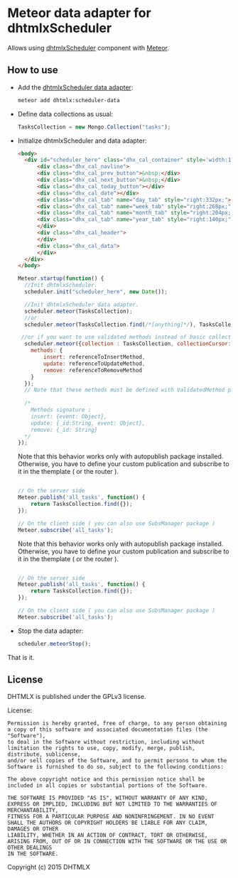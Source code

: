 Meteor data adapter for dhtmlxScheduler
================================

Allows using [dhtmlxScheduler](http://dhtmlx.com/docs/products/dhtmlxScheduler) component with [Meteor](https://meteor.com/).

How to use
-----------

- Add the [dhtmlxScheduler data adapter](https://atmospherejs.com/dhtmlx/scheduler-data):

    ```sh
    meteor add dhtmlx:scheduler-data
    ```

- Define data collections as usual:

    ```js
    TasksCollection = new Mongo.Collection("tasks");
    ```

- Initialize dhtmlxScheduler and data adapter:

    ```html
	<body>
	  <div id="scheduler_here" class="dhx_cal_container" style='width:100%;height:500px;'>
	      <div class="dhx_cal_navline">
		  <div class="dhx_cal_prev_button">&nbsp;</div>
		  <div class="dhx_cal_next_button">&nbsp;</div>
		  <div class="dhx_cal_today_button"></div>
		  <div class="dhx_cal_date"></div>
		  <div class="dhx_cal_tab" name="day_tab" style="right:332px;"></div>
		  <div class="dhx_cal_tab" name="week_tab" style="right:268px;"></div>
		  <div class="dhx_cal_tab" name="month_tab" style="right:204px;"></div>
		  <div class="dhx_cal_tab" name="year_tab" style="right:140px;"></div>
	      </div>
	      <div class="dhx_cal_header">
	      </div>
	      <div class="dhx_cal_data">
	      </div>
	  </div>
	</body>
    ```

    ```js
	Meteor.startup(function() {
	  //Init dhtmlxScheduler.
	  scheduler.init("scheduler_here", new Date());

	  //Init dhtmlxScheduler data adapter.
	  scheduler.meteor(TasksCollection);
	  //or
	  scheduler.meteor(TasksCollection.find(/*[anything]*/), TasksCollection);
	
	 //or if you want to use validated methods instead of basic collection (insert, save, remove) functions
	  scheduler.meteor({collection : TasksCollection, collectionCursor: TasksCollection.find(/*[anything]*/), 
		methods: {
			insert: referenceToInsertMethod,
			update: referenceToUpdateMethod,
			remove: referenceToRemoveMethod
		}
	  });
	  // Note that these methods must be defined with ValidatedMethod pacakge
	  
	  /* 
		Methods signature :
		insert: {event: Object},
		update: {_id:String, event: Object},
		remove: {_id: String}
	  */
 	});
    ```
    
    Note that this behavior works only with autopublish package installed.
    Otherwise, you have to define your custom publication and subscribe to it
    in the themplate ( or the router ).
    
    ```js
    
    // On the server side
    Meteor.publish('all_tasks', function() {
    	return TasksCollection.find({});
    });
    
    // On the client side ( you can also use SubsManager package )
    Meteor.subscribe('all_tasks');
    
    ```
    
    Note that this behavior works only with autopublish package installed.
    Otherwise, you have to define your custom publication and subscribe to it
    in the themplate ( or the router ).
    
    ```js
    
    // On the server side
    Meteor.publish('all_tasks', function() {
    	return TasksCollection.find({});
    });
    
    // On the client side ( you can also use SubsManager package )
    Meteor.subscribe('all_tasks');
    
    ```

- Stop the data adapter:
    ```js
	scheduler.meteorStop();
    ```
That is it.

License
----------

DHTMLX is published under the GPLv3 license.

License:

	Permission is hereby granted, free of charge, to any person obtaining a copy of this software and associated documentation files (the "Software"),
	to deal in the Software without restriction, including without limitation the rights to use, copy, modify, merge, publish, distribute, sublicense,
	and/or sell copies of the Software, and to permit persons to whom the Software is furnished to do so, subject to the following conditions:

	The above copyright notice and this permission notice shall be included in all copies or substantial portions of the Software.

	THE SOFTWARE IS PROVIDED "AS IS", WITHOUT WARRANTY OF ANY KIND, EXPRESS OR IMPLIED, INCLUDING BUT NOT LIMITED TO THE WARRANTIES OF MERCHANTABILITY,
	FITNESS FOR A PARTICULAR PURPOSE AND NONINFRINGEMENT. IN NO EVENT SHALL THE AUTHORS OR COPYRIGHT HOLDERS BE LIABLE FOR ANY CLAIM, DAMAGES OR OTHER
	LIABILITY, WHETHER IN AN ACTION OF CONTRACT, TORT OR OTHERWISE, ARISING FROM, OUT OF OR IN CONNECTION WITH THE SOFTWARE OR THE USE OR OTHER DEALINGS
	IN THE SOFTWARE.


Copyright (c) 2015 DHTMLX
